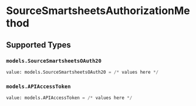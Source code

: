 # SourceSmartsheetsAuthorizationMethod


## Supported Types

### `models.SourceSmartsheetsOAuth20`

```python
value: models.SourceSmartsheetsOAuth20 = /* values here */
```

### `models.APIAccessToken`

```python
value: models.APIAccessToken = /* values here */
```

